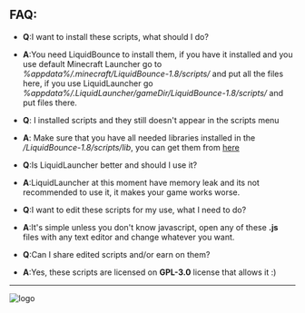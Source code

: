 FAQ:
---
* **Q**:I want to install these scripts, what should I do?
* **A**:You need LiquidBounce to install them, if you have it installed and you use default Minecraft Launcher go to *%appdata%/.minecraft/LiquidBounce-1.8/scripts/* and put all the files here, if you use LiquidLauncher go *%appdata%/.LiquidLauncher/gameDir/LiquidBounce-1.8/scripts/* and put files there. 

* **Q**: I installed scripts and they still doesn't appear in the scripts menu
* **A**: Make sure that you have all needed libraries installed in the */LiquidBounce-1.8/scripts/lib*, you can get them from [here](https://github.com/CCBlueX/LiquidBounce-ScriptAPI/tree/master/lib)

* **Q**:Is LiquidLauncher better and should I use it? 
* **A**:LiquidLauncher at this moment have memory leak and its not recommended to use it, it makes your game works worse.

* **Q**:I want to edit these scripts for my use, what I need to do?
* **A**:It's simple unless you don't know javascript, open any of these **.js** files with any text editor and change whatever you want.

* **Q**:Can I share edited scripts and/or earn on them?
* **A**:Yes, these scripts are licensed on **GPL-3.0** license that allows it :)
---
![logo](https://camo.githubusercontent.com/178f507cf5a20c9bb3868f5bf72958d2a4351b2d/68747470733a2f2f696d6775722e636f6d2f6f4e50445368752e706e67)
